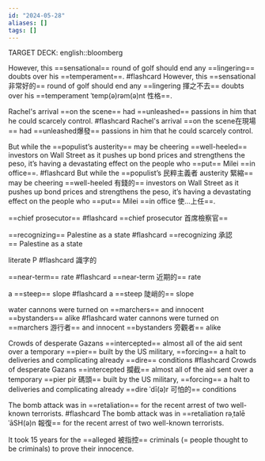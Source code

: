 ```yaml
---
id: "2024-05-28"
aliases: []
tags: []
---
```


TARGET DECK: english::bloomberg

However, this ==sensational== round of golf should end any ==lingering== doubts over his ==temperament==. #flashcard
However, this ==sensational 非常好的== round of golf should end any ==lingering 揮之不去== doubts over his ==temperament ˈtemp(ə)rəm(ə)nt 性格==.
<!--ID: 1716903984342-->


Rachel's arrival ==on the scene== had ==unleashed== passions in him that he could scarcely control. #flashcard
Rachel's arrival ==on the scene在現場== had ==unleashed爆發== passions in him that he could scarcely control.
<!--ID: 1716903984348-->


But while the ==populist’s austerity== may be cheering ==well-heeled== investors on Wall Street as it pushes up bond prices and strengthens the peso, it’s having a devastating effect on the people who ==put== Milei ==in office==. #flashcard
But while the ==populist’s 民粹主義者 austerity 緊縮== may be cheering ==well-heeled 有錢的== investors on Wall Street as it pushes up bond prices and strengthens the peso, it’s having a devastating effect on the people who ==put== Milei ==in office 使...上任==.
<!--ID: 1716903984352-->


==chief prosecutor== #flashcard
==chief prosecutor 首席檢察官==
<!--ID: 1716903984355-->


==recognizing== Palestine as a state #flashcard
==recognizing 承認== Palestine as a state
<!--ID: 1716903984359-->


literate P #flashcard
識字的
<!--ID: 1716903984363-->


==near-term== rate #flashcard
==near-term 近期的== rate
<!--ID: 1716903984367-->


a ==steep== slope #flashcard
a ==steep 陡峭的== slope
<!--ID: 1716903984370-->


water cannons were turned on ==marchers== and innocent ==bystanders== alike #flashcard
water cannons were turned on ==marchers 游行者== and innocent ==bystanders 旁觀者== alike
<!--ID: 1716903984374-->

Crowds of desperate Gazans ==intercepted== almost all of the aid sent over a temporary ==pier== built by the US military, ==forcing== a halt to deliveries and complicating already ==dire== conditions #flashcard
Crowds of desperate Gazans ==intercepted 攔截== almost all of the aid sent over a temporary ==pier pir 碼頭== built by the US military, ==forcing== a halt to deliveries and complicating already ==dire ˈdī(ə)r 可怕的== conditions

The bomb attack was in ==retaliation== for the recent arrest of two well-known terrorists. #flashcard 
The bomb attack was in ==retaliation rəˌtalēˈāSH(ə)n 報復== for the recent arrest of two well-known terrorists.

It took 15 years for the ==alleged 被指控== criminals (= people thought to be criminals) to prove their innocence.


















